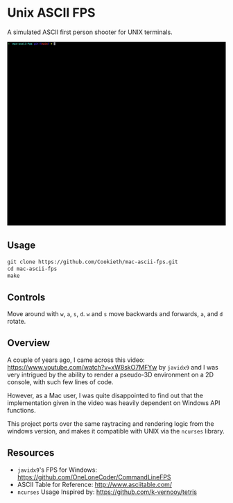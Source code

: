 # Unix ASCII FPS
A simulated ASCII first person shooter for UNIX terminals.

![Sample GIF](./docs/sample.gif)

## Usage
```
git clone https://github.com/Cookieth/mac-ascii-fps.git
cd mac-ascii-fps
make
```

## Controls

Move around with `w`, `a`, `s`, `d`. `w` and `s` move backwards and forwards, `a`, and `d` rotate.

## Overview
A couple of years ago, I came across this video: https://www.youtube.com/watch?v=xW8skO7MFYw by `javidx9` and I was very intrigued by the ability to render a pseudo-3D environment on a 2D console, with such few lines of code.

However, as a Mac user, I was quite disappointed to find out that the implementation given in the video was heavily dependent on Windows API functions.

This project ports over the same raytracing and rendering logic from the windows version, and makes it compatible with UNIX via the `ncurses` library.

## Resources

- `javidx9`'s FPS for Windows: https://github.com/OneLoneCoder/CommandLineFPS
- ASCII Table for Reference: http://www.asciitable.com/
- `ncurses` Usage Inspired by: https://github.com/k-vernooy/tetris